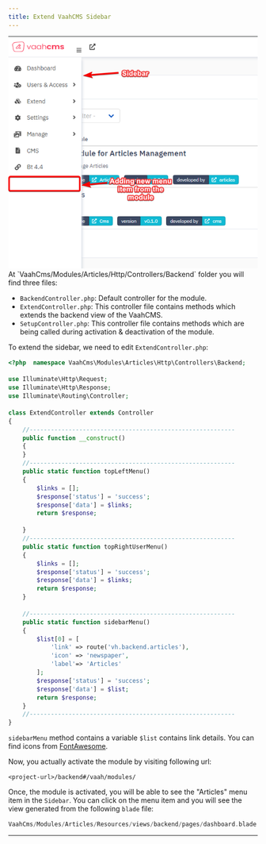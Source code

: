 ```yaml
---
title: Extend VaahCMS Sidebar
---
```


<img src="/images/extend-sidebar-1.png" alt="extends-sidebar-1">
<br/>
At `VaahCms/Modules/Articles/Http/Controllers/Backend` folder you will find three files:

- `BackendController.php`: Default controller for the module.
- `ExtendController.php`: This controller file contains methods which extends the backend view of the VaahCMS.
- `SetupController.php`: This controller file contains methods which are being called during activation & deactivation of the module.

To extend the sidebar, we need to edit `ExtendController.php`:


```php
<?php  namespace VaahCms\Modules\Articles\Http\Controllers\Backend;

use Illuminate\Http\Request;
use Illuminate\Http\Response;
use Illuminate\Routing\Controller;

class ExtendController extends Controller
{
    //----------------------------------------------------------
    public function __construct()
    {
    }
    //----------------------------------------------------------
    public static function topLeftMenu()
    {
        $links = [];
        $response['status'] = 'success';
        $response['data'] = $links;
        return $response;

    }
    //----------------------------------------------------------
    public static function topRightUserMenu()
    {
        $links = [];
        $response['status'] = 'success';
        $response['data'] = $links;
        return $response;
    }

    //----------------------------------------------------------
    public static function sidebarMenu()
    {
        $list[0] = [
            'link' => route('vh.backend.articles'),
            'icon' => 'newspaper',
            'label'=> 'Articles'
        ];
        $response['status'] = 'success';
        $response['data'] = $list;
        return $response;
    }
    //----------------------------------------------------------
}
```

`sidebarMenu` method contains a variable `$list` contains link details. You can find icons from [FontAwesome](https://fontawesome.com/icons?d=gallery&s=solid&m=free).

Now, you actually activate the module by visiting following url:

```
<project-url>/backend#/vaah/modules/
```



Once, the module is activated, you will be able to see the "Articles" menu item in the `Sidebar`. You can click on the menu item and you will see the view generated from the following `blade` file:

```php
VaahCms/Modules/Articles/Resources/views/backend/pages/dashboard.blade.php
```



------
